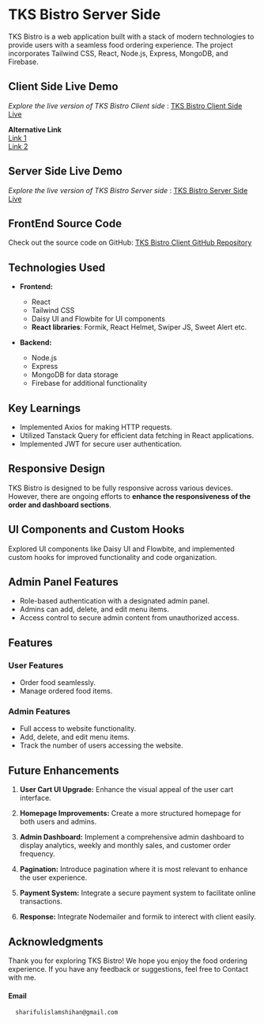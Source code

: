
# TKS Bistro Server Side

TKS Bistro is a web application built with a stack of modern technologies to provide users with a seamless food ordering experience. The project incorporates Tailwind CSS, React, Node.js, Express, MongoDB, and Firebase.


## Client Side Live Demo

*Explore the live version of TKS Bistro Client side* : [TKS Bistro Client Side Live](https://tks-bistro-653dd.web.app/) 

**Alternative Link** \
[Link 1](https://lucky-donut-0cba7b.netlify.app/) \
[Link 2](https://65e4872a8cd50792485ce90e--lucky-donut-0cba7b.netlify.app/)

## Server Side Live Demo

*Explore the live version of TKS Bistro Server side* : [TKS Bistro Server Side Live](https://tks-bistro-boss.vercel.app/) 

## FrontEnd Source Code

Check out the source code on GitHub: [TKS Bistro Client GitHub Repository](https://github.com/sharifulislamshihan/tks-bistro-client)


## Technologies Used

- **Frontend:**
  - React
  - Tailwind CSS
  - Daisy UI and Flowbite for UI components
  - **React libraries**: Formik, React Helmet, Swiper JS, Sweet Alert etc.

- **Backend:**
  - Node.js
  - Express
  - MongoDB for data storage
  - Firebase for additional functionality

## Key Learnings

- Implemented Axios for making HTTP requests.
- Utilized Tanstack Query for efficient data fetching in React applications.
- Implemented JWT for secure user authentication.

## Responsive Design

TKS Bistro is designed to be fully responsive across various devices. However, there are ongoing efforts to **enhance the responsiveness of the order and dashboard sections**.

## UI Components and Custom Hooks

Explored UI components like Daisy UI and Flowbite, and implemented custom hooks for improved functionality and code organization.

## Admin Panel Features

- Role-based authentication with a designated admin panel.
- Admins can add, delete, and edit menu items.
- Access control to secure admin content from unauthorized access.

## Features

### User Features

- Order food seamlessly.
- Manage ordered food items.

### Admin Features

- Full access to website functionality.
- Add, delete, and edit menu items.
- Track the number of users accessing the website.

## Future Enhancements

1. **User Cart UI Upgrade:**
   Enhance the visual appeal of the user cart interface.

2. **Homepage Improvements:**
   Create a more structured homepage for both users and admins.

3. **Admin Dashboard:**
   Implement a comprehensive admin dashboard to display analytics, weekly and monthly sales, and customer order frequency.

4. **Pagination:**
   Introduce pagination where it is most relevant to enhance the user experience.

5. **Payment System:**
   Integrate a secure payment system to facilitate online transactions.

6. **Response:**
   Integrate Nodemailer and formik to interect with client easily.


## Acknowledgments

Thank you for exploring TKS Bistro! We hope you enjoy the food ordering experience. If you have any feedback or suggestions, feel free to Contact with me.

#### Email

```http
  sharifulislamshihan@gmail.com
```


